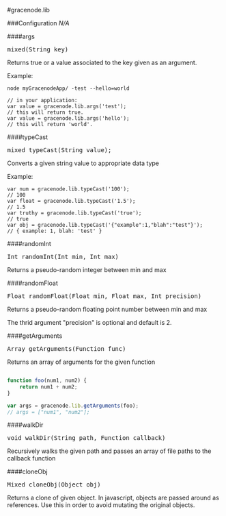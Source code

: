 #gracenode.lib

###Configuration
*N/A*

####args

<pre>
mixed(String key)
</pre>
Returns true or a value associated to the key given as an argument.

Example:

```
node myGracenodeApp/ -test --hello=world

// in your application:
var value = gracenode.lib.args('test');
// this will return true.
var value = gracenode.lib.args('hello');
// this will return 'world'.
```

####typeCast

<pre>
mixed typeCast(String value);
</pre>

Converts a given string value to  appropriate data type

Example:

```
var num = gracenode.lib.typeCast('100');
// 100
var float = gracenode.lib.typeCast('1.5');
// 1.5
var truthy = gracenode.lib.typeCast('true');
// true
var obj = gracenode.lib.typeCast('{"example":1,"blah":"test"}');
// { example: 1, blah: 'test' }
```

####randomInt
<pre>
Int randomInt(Int min, Int max)
</pre>
Returns a pseudo-random integer between min and max

####randomFloat
<pre>
Float randomFloat(Float min, Float max, Int precision)
</pre>
Returns a pseudo-random floating point number between min and max

The thrid argument "precision" is optional and default is 2.

####getArguments
<pre>
Array getArguments(Function func)
</pre>
Returns an array of arguments for the given function

```javascript

function foo(num1, num2) {
	return num1 + num2;
}

var args = gracenode.lib.getArguments(foo);
// args = ["num1", "num2"];
```

####walkDir
<pre>
void walkDir(String path, Function callback)
</pre>
Recursively walks the given path and passes an array of file paths to the callback function

####cloneObj
<pre>
Mixed cloneObj(Object obj)
</pre>
Returns a clone of given object. In javascript, objects are passed around as references. Use this in order to avoid mutating the original objects.

